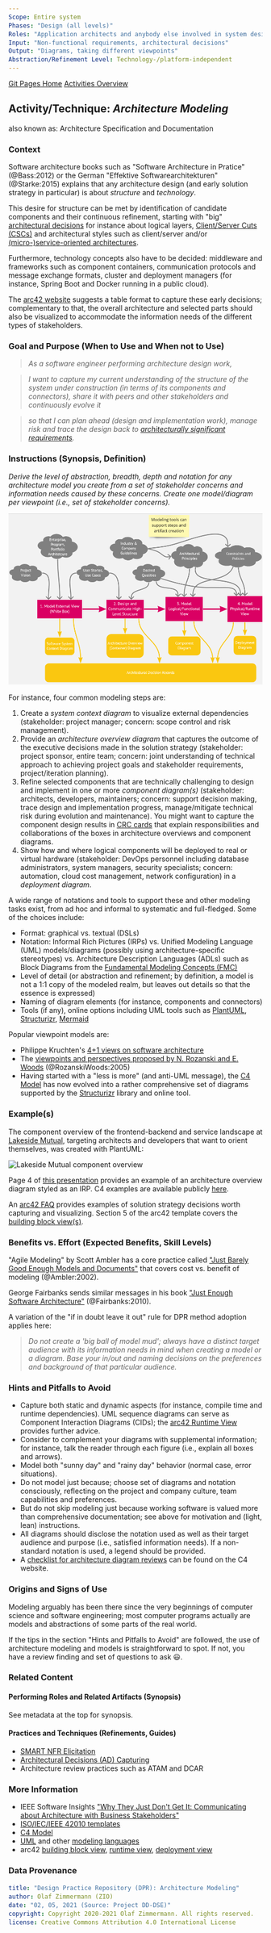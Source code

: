 ```yaml
---
Scope: Entire system
Phases: "Design (all levels)"
Roles: "Application architects and anybody else involved in system design"
Input: "Non-functional requirements, architectural decisions"
Output: "Diagrams, taking different viewpoints"
Abstraction/Refinement Level: Technology-/platform-independent
---
```


[Git Pages Home](https://socadk.github.io/design-practice-repository)
[Activities Overview](https://socadk.github.io/design-practice-repository/activities)


Activity/Technique: *Architecture Modeling*
-------------------------------------------
also known as: Architecture Specification and Documentation

### Context
Software architecture books such as "Software Architecture in Pratice" (@Bass:2012) or the German "Effektive Softwarearchitekturen" (@Starke:2015) explains that any architecture design (and early solution strategy in particular) is about *structure* and *technology*. 

This desire for structure can be met by identification of candidate components and their continuous refinement, starting with "big" [architectural decisions](DPR-ArchitecturalDecisionCapturing.md) for instance about logical layers, [Client/Server Cuts (CSCs)](http://www.objectarchitects.de/ObjectArchitects/papers/Published/ZippedPapers/renzel.pdf) and architectural styles such as client/server and/or [(micro-)service-oriented architectures](https://ozimmer.ch/patterns/2020/07/06/MicroservicePositions.html). <!-- styles, patterns, reference architectures -->

Furthermore, technology concepts also have to be decided: middleware and frameworks such as component containers, communication protocols and message exchange formats, cluster and deployment managers (for instance, Spring Boot and Docker running in a public cloud). 

The [arc42 website](https://docs.arc42.org/section-4/) suggests a table format to capture these early decisions; complementary to that, the overall architecture and selected parts should also be visualized to accommodate the information needs of the different types of stakeholders. <!-- TODO (v2): link to MRM/SOAD meta issue blog post when there --> 


### Goal and Purpose (When to Use and When not to Use)

> *As a software engineer performing architecture design work,*

> *I want to capture my current understanding of the structure of the system under construction (in terms of its components and connectors), share it with peers and other stakeholders and continuously evolve it*

> *so that I can plan ahead (design and implementation work), manage risk and trace the design back to [architecturally significant requirements](https://en.wikipedia.org/wiki/Architecturally_significant_requirements).*


### Instructions (Synopsis, Definition)
*Derive the level of abstraction, breadth, depth and notation for any architecture model  you create from a set of stakeholder concerns and information needs caused by these concerns. Create one model/diagram per viewpoint (i.e., set of stakeholder concerns).* 

<!-- Source: https://miro.com/app/board/o9J_lN6TopI=/ -->

![](./images/DPR-ArchitectureModeling.png)

For instance, four common modeling steps are: 

1. Create a *system context diagram* to visualize external dependencies (stakeholder: project manager; concern: scope control and risk management).
2. Provide an *architecture overview diagram* that captures the outcome of the executive decisions made in the solution strategy (stakeholder: project sponsor, entire team; concern: joint understanding of technical approach to achieving project goals and stakeholder requirements, project/iteration planning).
3. Refine selected components that are technically challenging to design and implement in one or more *component diagram(s)* (stakeholder: architects, developers, maintainers; concern: support decision making, trace design and implementation progress, manage/mitigate technical risk during evolution and maintenance). You might want to capture the component design results in [CRC cards](../artifact-templates/DPR-CRCCard.md) that explain responsibilities and collaborations of the boxes in architecture overviews and component diagrams.
4. Show how and where logical components will be deployed to real or virtual hardware (stakeholder: DevOps personnel including database administrators, system managers, security specialists; concern: automation, cloud cost management, network configuration) in a *deployment diagram*.

A wide range of notations and tools to support these and other modeling tasks exist, from ad hoc and informal to systematic and full-fledged. Some of the choices include:

* Format: graphical vs. textual (DSLs)
* Notation: Informal Rich Pictures (IRPs) vs. Unified Modeling Language (UML) models/diagrams (possibly using architecture-specific stereotypes) vs. Architecture Description Languages (ADLs) such as Block Diagrams from the [Fundamental Modeling Concepts (FMC)](http://www.fmc-modeling.org/home)
* Level of detail (or abstraction and refinement; by definition, a model is not a 1:1 copy of the modeled realm, but leaves out details so that the essence is expressed)
* Naming of diagram elements (for instance, components and connectors)
* Tools (if any), online options including UML tools such as [PlantUML](https://plantuml.com/), [Structurizr](https://structurizr.com/), [Mermaid](https://mermaid-js.github.io/mermaid/#/)

Popular viewpoint models are:

* Philippe Kruchten's [4+1 views on software architecture](https://en.wikipedia.org/wiki/4%2B1_architectural_view_model)
* The [viewpoints and perspectives proposed by N. Rozanski and E. Woods](https://www.viewpoints-and-perspectives.info/home/viewpoints/) (@RozanskiWoods:2005)
* Having started with a "less is more" (and anti-UML message), the [C4 Model](../artifact-templates/futureWork/DPR-C4Model.md) has now evolved into a rather comprehensive set of diagrams supported by the [Structurizr](https://structurizr.com/) library and online tool. 


### Example(s)
<!-- Must be concrete, ideally give three ones, one for each verbosity/fidelity level basic, medium, full -->
The component overview of the frontend-backend and service landscape at [Lakeside Mutual](https://github.com/Microservice-API-Patterns/LakesideMutual), targeting architects and developers that want to orient themselves, was created with PlantUML:

![Lakeside Mutual component overview](https://raw.githubusercontent.com/Microservice-API-Patterns/LakesideMutual/master/resources/overview-diagram.png)

Page 4 of [this presentation](https://ozimmer.ch/assets/presos/ZIO-FromDDDToMAPIsQS2020v10p.pdf) provides an example of an architecture overview diagram styled as an IRP. C4 examples are available publicly [here](https://structurizr.com/share/1).

An [arc42 FAQ](https://faq.arc42.org/questions/C-4-3/) provides examples of solution strategy decisions worth capturing and visualizing. Section 5 of the arc42 template covers the [building block view(s)](https://docs.arc42.org/section-5/).


### Benefits vs. Effort (Expected Benefits, Skill Levels)
"Agile Modeling" by Scott Ambler has a core practice called ["Just Barely Good Enough Models and Documents"](http://agilemodeling.com/essays/barelyGoodEnough.html) that covers cost vs. benefit of modeling (@Ambler:2002). 

George Fairbanks sends similar messages in his book ["Just Enough Software Architecture"](https://www.georgefairbanks.com/book/) (@Fairbanks:2010).

A variation of the "if in doubt leave it out" rule for DPR method adoption applies here:

> *Do not create a 'big ball of model mud'; always have a distinct target audience with its information needs in mind when creating a model or a diagram. Base your in/out and naming decisions on the preferences and background of that particular audience.*


### Hints and Pitfalls to Avoid

* Capture both static and dynamic aspects (for instance, compile time and runtime dependencies). UML sequence diagrams can serve as Component Interaction Diagrams (CIDs); the [arc42 Runtime View](https://docs.arc42.org/section-6/) provides further advice. 
* Consider to complement your diagrams with supplemental information; for instance, talk the reader through each figure (i.e., explain all boxes and arrows). 
* Model both "sunny day" and "rainy day" behavior (normal case, error situations).
* Do not model just because; choose set of diagrams and notation consciously, reflecting on the project and company culture, team capabilities and preferences. 
* But do not skip modeling just because working software is valued more than comprehensive documentation; see above for motivation and (light, lean) instructions.
* All diagrams should disclose the notation used as well as their target audience and purpose (i.e., satisfied information needs). If a non-standard notation is used, a legend should be provided. 
* A [checklist for architecture diagram reviews](https://c4model.com/review/) can be found on the C4 website.


### Origins and Signs of Use
Modeling arguably has been there since the very beginnings of computer science and software engineering; most computer programs actually are models and abstractions of some parts of the real world.

If the tips in the section "Hints and Pitfalls to Avoid" are followed, the use of architecture modeling and models is straightforward to spot. If not, you have a review finding and set of questions to ask &#128515;. 


### Related Content

#### Performing Roles and Related Artifacts (Synopsis)
See metadata at the top for synopsis. 


#### Practices and Techniques (Refinements, Guides)

* [SMART NFR Elicitation](DPR-SMART-NFR-Elicitation.md)
* [Architectural Decisions (AD) Capturing](DPR-ArchitecturalDecisionCapturing.md)
* Architecture review practices such as ATAM and DCAR


### More Information 
<!-- Further Reading, Academic Publications) -->

* IEEE Software Insights ["Why They Just Don't Get It: Communicating about Architecture with Business Stakeholders"](http://architectuurmeteenhoofdletterp.nl/wp-content/uploads/2017/06/why_they_just_dont_get_it.pdf)
* [ISO/IEC/IEEE 42010 templates](http://www.iso-architecture.org/ieee-1471/templates/)
* [C4 Model](https://c4model.com/) 
* [UML](https://www.uml-diagrams.org/) and other [modeling languages](https://modeling-languages.com/)
* arc42 [building block view](https://docs.arc42.org/section-5/), [runtime view](https://docs.arc42.org/section-6/), [deployment view](https://docs.arc42.org/section-7/)


### Data Provenance 

```yaml
title: "Design Practice Repository (DPR): Architecture Modeling"
author: Olaf Zimmermann (ZIO)
date: "02, 05, 2021 (Source: Project DD-DSE)"
copyright: Copyright 2020-2021 Olaf Zimmermann. All rights reserved.
license: Creative Commons Attribution 4.0 International License
```
